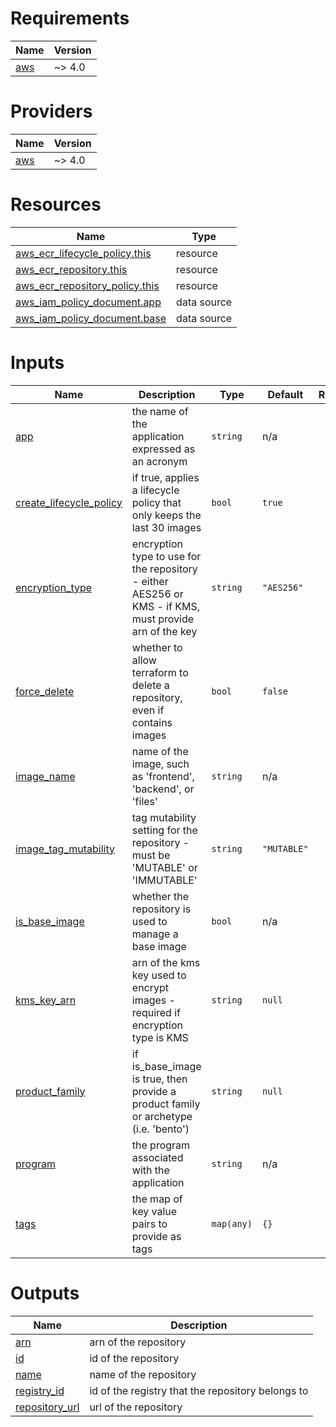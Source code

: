 <!-- BEGIN_TF_DOCS -->
# Requirements

| Name | Version |
|------|---------|
| <a name="requirement_aws"></a> [aws](#requirement\_aws) | ~> 4.0 |

# Providers

| Name | Version |
|------|---------|
| <a name="provider_aws"></a> [aws](#provider\_aws) | ~> 4.0 |

# Resources

| Name | Type |
|------|------|
| [aws_ecr_lifecycle_policy.this](https://registry.terraform.io/providers/hashicorp/aws/latest/docs/resources/ecr_lifecycle_policy) | resource |
| [aws_ecr_repository.this](https://registry.terraform.io/providers/hashicorp/aws/latest/docs/resources/ecr_repository) | resource |
| [aws_ecr_repository_policy.this](https://registry.terraform.io/providers/hashicorp/aws/latest/docs/resources/ecr_repository_policy) | resource |
| [aws_iam_policy_document.app](https://registry.terraform.io/providers/hashicorp/aws/latest/docs/data-sources/iam_policy_document) | data source |
| [aws_iam_policy_document.base](https://registry.terraform.io/providers/hashicorp/aws/latest/docs/data-sources/iam_policy_document) | data source |

# Inputs

| Name | Description | Type | Default | Required |
|------|-------------|------|---------|:--------:|
| <a name="input_app"></a> [app](#input\_app) | the name of the application expressed as an acronym | `string` | n/a | yes |
| <a name="input_create_lifecycle_policy"></a> [create\_lifecycle\_policy](#input\_create\_lifecycle\_policy) | if true, applies a lifecycle policy that only keeps the last 30 images | `bool` | `true` | no |
| <a name="input_encryption_type"></a> [encryption\_type](#input\_encryption\_type) | encryption type to use for the repository - either AES256 or KMS - if KMS, must provide arn of the key | `string` | `"AES256"` | no |
| <a name="input_force_delete"></a> [force\_delete](#input\_force\_delete) | whether to allow terraform to delete a repository, even if contains images | `bool` | `false` | no |
| <a name="input_image_name"></a> [image\_name](#input\_image\_name) | name of the image, such as 'frontend', 'backend', or 'files' | `string` | n/a | yes |
| <a name="input_image_tag_mutability"></a> [image\_tag\_mutability](#input\_image\_tag\_mutability) | tag mutability setting for the repository - must be 'MUTABLE' or 'IMMUTABLE' | `string` | `"MUTABLE"` | no |
| <a name="input_is_base_image"></a> [is\_base\_image](#input\_is\_base\_image) | whether the repository is used to manage a base image | `bool` | n/a | yes |
| <a name="input_kms_key_arn"></a> [kms\_key\_arn](#input\_kms\_key\_arn) | arn of the kms key used to encrypt images - required if encryption type is KMS | `string` | `null` | no |
| <a name="input_product_family"></a> [product\_family](#input\_product\_family) | if is\_base\_image is true, then provide a product family or archetype (i.e. 'bento') | `string` | `null` | no |
| <a name="input_program"></a> [program](#input\_program) | the program associated with the application | `string` | n/a | yes |
| <a name="input_tags"></a> [tags](#input\_tags) | the map of key value pairs to provide as tags | `map(any)` | `{}` | no |

# Outputs

| Name | Description |
|------|-------------|
| <a name="output_arn"></a> [arn](#output\_arn) | arn of the repository |
| <a name="output_id"></a> [id](#output\_id) | id of the repository |
| <a name="output_name"></a> [name](#output\_name) | name of the repository |
| <a name="output_registry_id"></a> [registry\_id](#output\_registry\_id) | id of the registry that the repository belongs to |
| <a name="output_repository_url"></a> [repository\_url](#output\_repository\_url) | url of the repository |
<!-- END_TF_DOCS -->